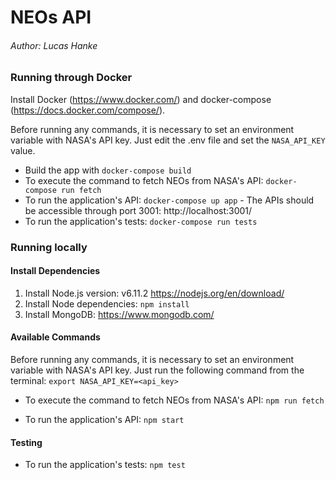 # NEOs API

###### Author: Lucas Hanke

### Running through Docker

Install Docker (https://www.docker.com/) and docker-compose (https://docs.docker.com/compose/).

Before running any commands, it is necessary to set an environment variable with NASA's API key. Just edit the .env file and set the `NASA_API_KEY` value.

* Build the app with `docker-compose build`
* To execute the command to fetch NEOs from NASA's API: `docker-compose run fetch`
* To run the application's API: `docker-compose up app` - The APIs should be accessible through port 3001: http://localhost:3001/
* To run the application's tests: `docker-compose run tests`


### Running locally

#### Install Dependencies

1. Install Node.js version: v6.11.2 https://nodejs.org/en/download/
1. Install Node dependencies: `npm install`
1. Install MongoDB: https://www.mongodb.com/

#### Available Commands

Before running any commands, it is necessary to set an environment variable with NASA's API key. Just run the following command from the terminal: `export NASA_API_KEY=<api_key>`

* To execute the command to fetch NEOs from NASA's API: `npm run fetch`

* To run the application's API: `npm start`

#### Testing

* To run the application's tests: `npm test`

